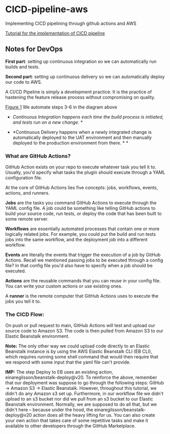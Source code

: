 # CICD-pipeline-aws
Implementing CICD pipelining through github actions and AWS

[Tutorial for the implementation of CICD pipeline](https://www.freecodecamp.org/news/how-to-setup-a-ci-cd-pipeline-with-github-actions-and-aws/amp/)

## Notes for DevOps

**First part**: setting up continuous integration so we can automatically run builds and tests.

**Second part**: setting up continuous delivery so we can automatically deploy our code to AWS.

A CI/CD Pipeline is simply a development practice. It is the practice of hastening the feature release process without compromising on quality.

[Figure 1](https://github.com/Siddp278/CICD-pipeline-aws/blob/main/img/project-delivery-process.png)
We automate steps 3-6 in the diagram above

* *Continuous Integration happens each time the build process is initiated, and tests run on a new change.* *  

* *Continuous Delivery happens when a newly integrated change is automatically deployed to the UAT environment and then manually deployed to the production environment from there. * *

### What are GitHub Actions?
GitHub Action exists on your repo to execute whatever task you tell it to. Usually, you'd specify what tasks the plugin should execute through a YAML configuration file.

At the core of GitHub Actions lies five concepts: jobs, workflows,  events, actions, and runners.

**Jobs** are the tasks you command GitHub Actions to execute through the YAML config file. A job could be something like telling GitHub actions to build your source code, run tests, or deploy the code that has been built to some remote server.

**Workflows** are essentially automated processes that contain one or more logically related jobs. For example, you could put the build and run tests jobs into the same workflow, and the deployment job into a different workflow.

**Events** are literally the events that trigger the execution of a job by GitHub Actions. Recall we mentioned passing jobs to be executed through a config file? In that config file you'd also have to specify when a job should be executed.

**Actions** are the reusable commands that you can reuse in your config file. You can write your custom actions or use existing ones.

A **runner** is the remote computer that GitHub Actions uses to execute the jobs you tell it to.

### The CICD Flow: 
On push or pull request to main, GitHub Actions will test and upload our source code to Amazon S3. The code is then pulled from Amazon S3 to our Elastic Beanstalk environment.

**Note:** The only other way we could upload code directly to an Elastic Beanstalk instance is by using the AWS Elastic Beanstalk CLI (EB CLI), which requires running some shell command that would then require that we respond with some input that the yaml file can't provide.

**IMP:** The step Deploy to EB uses an existing action, einaregilsson/beanstalk-deploy@v20. To reinforce the above, remember that our deployment was suppose to go through the following steps: GitHub -> Amazon S3 -> Elastic Beanstalk.
However, throughout this tutorial, we didn't do any Amazon s3 set up. Furthermore, in our workflow file we didn't upload to an s3 bucket nor did we pull from an s3 bucket to our Elastic Beanstalk environment.
Normally, we are supposed to do all that, but we didn't here – because under the hood, the einaregilsson/beanstalk-deploy@v20 action does all the heavy lifting for us. You can also create your own action that takes care of some repetitive tasks and make it available to other developers through the GitHub Marketplace.

